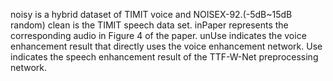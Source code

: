 noisy is a hybrid dataset of TIMIT voice and NOISEX-92.(-5dB~15dB random) 
clean is the TIMIT speech data set. 
inPaper represents the corresponding audio in Figure 4 of the paper. 
unUse indicates the voice enhancement result that directly uses the voice enhancement network. 
Use indicates the speech enhancement result of the TTF-W-Net preprocessing network. 
